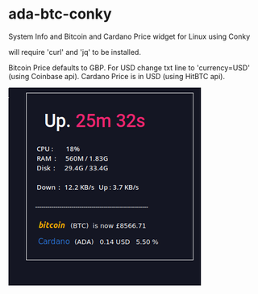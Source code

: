 # ada-btc-conky
System Info and Bitcoin and Cardano Price widget for Linux using Conky

will require 'curl' and 'jq' to be installed.

Bitcoin Price defaults to GBP. For USD change txt line to 'currency=USD'
(using Coinbase api).
Cardano Price is in USD
(using HitBTC api).

<img src="conky.png">

